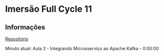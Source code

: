 # Imersão Full Cycle 11

## Informações

[Repositório](https://github.com/devfullcycle/imersao11)

Minuto atual: Aula 2 - Integrando Microsserviço ao Apache Kafka - 0:00:00
